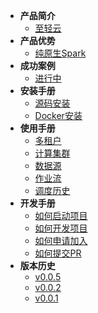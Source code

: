 - **产品简介**
  - [至轻云](/zh-cn/introduce/introduce.md)
- **产品优势**
  - [纯原生Spark](/zh-cn/success/demo2.md)
- **成功案例**
  - [进行中](/zh-cn/success/demo1.md)
- **安装手册**
  - [源码安装](/zh-cn/install/source-deploy.md)
  - [Docker安装](/zh-cn/install/docker-deploy.md)
- **使用手册**
  - [多租户](/zh-cn/reference/tenant.md)
  - [计算集群](/zh-cn/reference/cluster.md)
  - [数据源](/zh-cn/reference/datasource.md)
  - [作业流](/zh-cn/reference/workflow.md)
  - [调度历史](/zh-cn/reference/history.md)
- **开发手册**
  - [如何启动项目](/zh-cn/develop/create_issue.md)
  - [如何开发项目](/zh-cn/develop/develop.md)
  - [如何申请加入](/zh-cn/develop/join.md)
  - [如何提交PR](/zh-cn/develop/create_issue.md)
- **版本历史**
  - [v0.0.5](/zh-cn/version/v0-0-5.md)
  - [v0.0.2](/zh-cn/version/v0-0-2.md)
  - [v0.0.1](/zh-cn/version/v0-0-1.md)